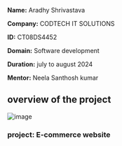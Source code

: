 **Name:** Aradhy Shrivastava

**Company:** CODTECH IT SOLUTIONS

**ID:** CT08DS4452

**Domain:** Software development

**Duration:** july to august 2024

**Mentor:** Neela Santhosh kumar

## overview of the project


![image](https://github.com/user-attachments/assets/9508c14e-3ebf-4b6b-badd-394b1bfea012)




### project: E-commerce website  
